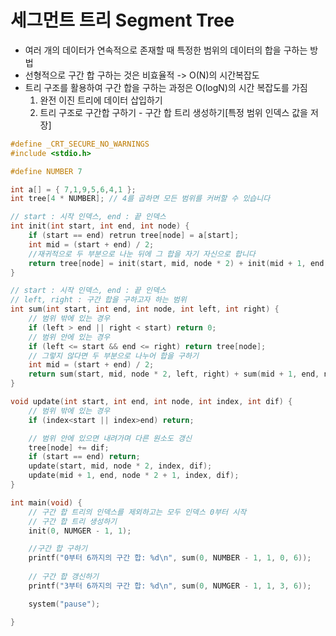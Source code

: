 # 세그먼트 트리 Segment Tree
-  여러 개의 데이터가 연속적으로 존재할 때 특정한 범위의 데이터의 합을 구하는 방법
- 선형적으로 구간 합 구하는 것은 비효율적 -> O(N)의 시간복잡도
- 트리 구조를 활용하여 구간 합을 구하는 과정은 O(logN)의 시간 복잡도를 가짐
    1. 완전 이진 트리에 데이터 삽입하기
    2. 트리 구조로 구간합 구하기 - 구간 합 트리 생성하기[특정 범위 인덱스 값을 저장]
```c
#define _CRT_SECURE_NO_WARNINGS
#include <stdio.h>

#define NUMBER 7

int a[] = { 7,1,9,5,6,4,1 };
int tree[4 * NUMBER]; // 4를 곱하면 모든 범위를 커버할 수 있습니다

// start : 시작 인덱스, end : 끝 인덱스
int init(int start, int end, int node) {
	if (start == end) retrun tree[node] = a[start];
	int mid = (start + end) / 2;
	//재귀적으로 두 부분으로 나눈 뒤에 그 합을 자기 자신으로 합니다
	return tree[node] = init(start, mid, node * 2) + init(mid + 1, end, node * 2 + 1);
}

// start : 시작 인덱스, end : 끝 인덱스
// left, right : 구간 합을 구하고자 하는 범위
int sum(int start, int end, int node, int left, int right) {
	// 범위 밖에 있는 경우
	if (left > end || right < start) return 0;
	// 범위 안에 있는 경우
	if (left <= start && end <= right) return tree[node];
	// 그렇지 않다면 두 부분으로 나누어 합을 구하기
	int mid = (start + end) / 2;
	return sum(start, mid, node * 2, left, right) + sum(mid + 1, end, node * 2 + 1, left, right);
}

void update(int start, int end, int node, int index, int dif) {
	// 범위 밖에 있는 경우
	if (index<start || index>end) return;

	// 범위 안에 있으면 내려가며 다른 원소도 갱신
	tree[node] += dif;
	if (start == end) return;
	update(start, mid, node * 2, index, dif);
	update(mid + 1, end, node * 2 + 1, index, dif);
}

int main(void) {
	// 구간 합 트리의 인덱스를 제외하고는 모두 인덱스 0부터 시작
	// 구간 합 트리 생성하기
	init(0, NUMGER - 1, 1);

	//구간 합 구하기
	printf("0부터 6까지의 구간 합: %d\n", sum(0, NUMBER - 1, 1, 0, 6));
	
	// 구간 합 갱신하기
	printf("3부터 6까지의 구간 합: %d\n", sum(0, NUMGER - 1, 1, 3, 6));

	system("pause");

}
```
